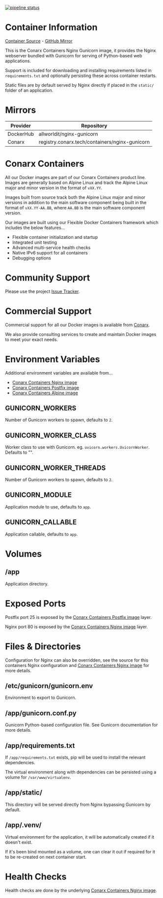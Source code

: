 [![pipeline status](https://gitlab.conarx.tech/containers/nginx-gunicorn/badges/main/pipeline.svg)](https://gitlab.conarx.tech/containers/nginx-gunicorn/-/commits/main)

# Container Information

[Container Source](https://gitlab.conarx.tech/containers/nginx-gunicorn) - [GitHub Mirror](https://github.com/AllWorldIT/containers-nginx-gunicorn)

This is the Conarx Containers Nginx Gunicorn image, it provides the Nginx webserver bundled with Gunicorn for serving of Python-based web
applications.

Support is included for downloading and installing requirements listed in `requirements.txt` and optionally persisting these across
container restarts.

Static files are by default served by Nginx directly if placed in the `static/` folder of an application.



# Mirrors

|  Provider  |  Repository                                    |
|------------|------------------------------------------------|
| DockerHub  | allworldit/nginx-gunicorn                      |
| Conarx     | registry.conarx.tech/containers/nginx-gunicorn |



# Conarx Containers

All our Docker images are part of our Conarx Containers product line. Images are generally based on Alpine Linux and track the
Alpine Linux major and minor version in the format of `vXX.YY`.

Images built from source track both the Alpine Linux major and minor versions in addition to the main software component being
built in the format of `vXX.YY-AA.BB`, where `AA.BB` is the main software component version.

Our images are built using our Flexible Docker Containers framework which includes the below features...

- Flexible container initialization and startup
- Integrated unit testing
- Advanced multi-service health checks
- Native IPv6 support for all containers
- Debugging options



# Community Support

Please use the project [Issue Tracker](https://gitlab.conarx.tech/containers/nginx-gunicorn/-/issues).



# Commercial Support

Commercial support for all our Docker images is available from [Conarx](https://conarx.tech).

We also provide consulting services to create and maintain Docker images to meet your exact needs.



# Environment Variables

Additional environment variables are available from...
* [Conarx Containers Nginx image](https://gitlab.conarx.tech/containers/nginx)
* [Conarx Containers Postfix image](https://gitlab.conarx.tech/containers/postfix)
* [Conarx Containers Alpine image](https://gitlab.conarx.tech/containers/alpine)


## GUNICORN_WORKERS

Number of Gunicorn workers to spawn, defaults to `2`.


## GUNICORN_WORKER_CLASS

Worker class to use with Gunicorn. eg. `uvicorn.workers.UvicornWorker`. Defaults to "".


## GUNICORN_WORKER_THREADS

Number of Gunicorn workers to spawn, defaults to `2`.


## GUNICORN_MODULE

Application module to use, defaults to `app`.


## GUNICORN_CALLABLE

Application callable, defaults to `app`.



# Volumes


## /app

Application directory.



# Exposed Ports

Postfix port 25 is exposed by the [Conarx Containers Postfix image](https://gitlab.conarx.tech/containers/postfix) layer.

Nginx port 80 is exposed by the [Conarx Containers Nginx image](https://gitlab.conarx.tech/containers/nginx) layer.



# Files & Directories

Configuration for Nginx can also be overridden, see the source for this containers Nginx configuration and
[Conarx Containers Nginx image](https://gitlab.conarx.tech/containers/nginx) for more details.


## /etc/gunicorn/gunicorn.env

Environment to export to Gunicorn.


## /app/gunicorn.conf.py

Gunicorn Python-based configuration file. See Gunicorn documentation for more details.


## /app/requirements.txt

If `/app/requirements.txt` exists, pip will be used to install the relevant dependencies.

The virtual environment along with dependencies can be persisted using a volume for `/var/www/virtualenv`.


## /app/static/

This directory will be served directly from Nginx bypassing Gunicorn by default.


## /app/.venv/

Virtual environment for the application, it will be automatically created if it doesn't exist.

If it's been bind mounted as a volume, one can clear it out if required for it to be re-created on next container start.



# Health Checks

Health checks are done by the underlying
[Conarx Containers Nginx image](https://gitlab.iitsp.com/allworldit/docker/nginx/README.md).
